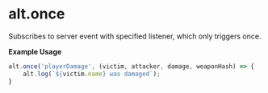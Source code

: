 # alt.once

Subscribes to server event with specified listener, which only triggers once.

**Example Usage**

```js
alt.once('playerDamage', (victim, attacker, damage, weaponHash) => {
    alt.log(`${victim.name} was damaged`);
}
```
